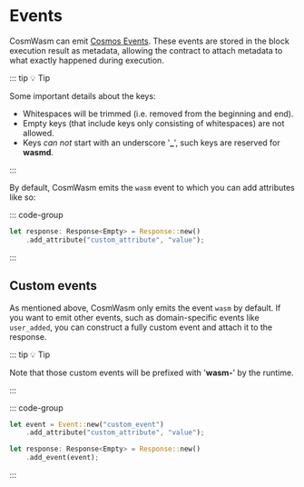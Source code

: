 [Cosmos Events]: https://docs.cosmos.network/v0.50/learn/advanced/events

<SectionLabel chapter="core" section="architecture"></SectionLabel>

# Events

CosmWasm can emit [Cosmos Events]. These events are stored in the block execution result as
metadata, allowing the contract to attach metadata to what exactly happened during execution.

::: tip :bulb: Tip

Some important details about the keys:
- Whitespaces will be trimmed (i.e. removed from the beginning and end).
- Empty keys (that include keys only consisting of whitespaces) are not allowed.
- Keys _can not_ start with an underscore '**_**', such keys are reserved for **wasmd**.

:::

By default, CosmWasm emits the `wasm` event to which you can add attributes like so:

::: code-group

```Rust [wasm_event.rs]
let response: Response<Empty> = Response::new()
    .add_attribute("custom_attribute", "value");
```

:::

## Custom events

As mentioned above, CosmWasm only emits the event `wasm` by default. If you want to emit other
events, such as domain-specific events like `user_added`, you can construct a fully custom event and
attach it to the response.

::: tip :bulb: Tip

Note that those custom events will be prefixed with '**wasm-**' by the runtime.

:::

::: code-group

```Rust [custom_event.rs]
let event = Event::new("custom_event")
    .add_attribute("custom_attribute", "value");

let response: Response<Empty> = Response::new()
    .add_event(event);
```

:::
